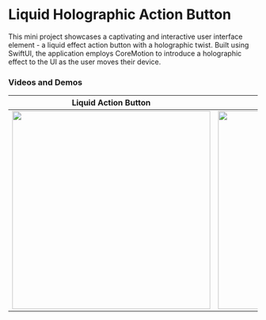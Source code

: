 

# Liquid Holographic Action Button
This mini project showcases a captivating and interactive user interface element - a liquid effect action button with a holographic twist. Built using SwiftUI, the application employs CoreMotion to introduce a holographic effect to the UI as the user moves their device.

### **Videos and Demos**


| Liquid Action Button | Holographic effect |
|:---------------:|:----------------:|
|<img width="400" src="https://github.com/ZelynaFarrell/CustomActionButton/assets/117409535/d0f534cb-3adb-437d-8208-ce9118bfd27e">|<img width="400" src="https://github.com/ZelynaFarrell/CustomActionButton/assets/117409535/db30623c-45c6-4683-b1da-5e1de3b2b94f">|

<br>


